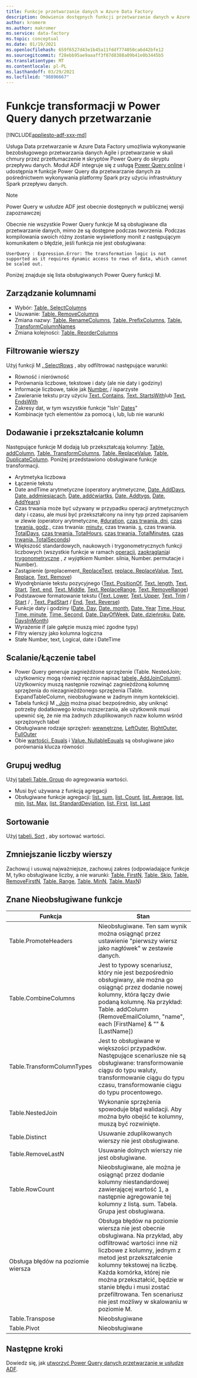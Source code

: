 ```yaml
---
title: Funkcje przetwarzanie danych w Azure Data Factory
description: Omówienie dostępnych funkcji przetwarzanie danych w Azure Data Factory
author: kromerm
ms.author: makromer
ms.service: data-factory
ms.topic: conceptual
ms.date: 01/19/2021
ms.openlocfilehash: 659f6527d43e1b45a11fddf774050ca6d42bfe12
ms.sourcegitcommit: f28ebb95ae9aaaff3f87d8388a09b41e0b3445b5
ms.translationtype: MT
ms.contentlocale: pl-PL
ms.lasthandoff: 03/29/2021
ms.locfileid: "98896667"
---
```

# <a name="transformation-functions-in-power-query-for-data-wrangling"></a>Funkcje transformacji w Power Query danych przetwarzanie

[!INCLUDE[appliesto-adf-xxx-md](includes/appliesto-adf-xxx-md.md)]

Usługa Data przetwarzanie w Azure Data Factory umożliwia wykonywanie bezobsługowego przetwarzania danych Agile i przetwarzanie w skali chmury przez przetłumaczenie ```M``` skryptów Power Query do skryptu przepływu danych. Moduł ADF integruje się z usługą [Power Query online](/powerquery-m/power-query-m-reference) i udostępnia ```M``` funkcje Power Query dla przetwarzanie danych za pośrednictwem wykonywania platformy Spark przy użyciu infrastruktury Spark przepływu danych. 

> [!NOTE]
> Power Query w usłudze ADF jest obecnie dostępnych w publicznej wersji zapoznawczej

Obecnie nie wszystkie Power Query funkcje M są obsługiwane dla przetwarzanie danych, mimo że są dostępne podczas tworzenia. Podczas kompilowania swoich różny zostanie wyświetlony monit z następującym komunikatem o błędzie, jeśli funkcja nie jest obsługiwana:

`UserQuery : Expression.Error: The transformation logic is not supported as it requires dynamic access to rows of data, which cannot be scaled out.`

Poniżej znajduje się lista obsługiwanych Power Query funkcji M.

## <a name="column-management"></a>Zarządzanie kolumnami

* Wybór: [Table. SelectColumns](/powerquery-m/table-selectcolumns)
* Usuwanie: [Table. RemoveColumns](/powerquery-m/table-removecolumns)
* Zmiana nazwy: [Table. RenameColumns](/powerquery-m/table-renamecolumns), [Table. PrefixColumns](/powerquery-m/table-prefixcolumns), [Table. TransformColumnNames](/powerquery-m/table-transformcolumnnames)
* Zmiana kolejności: [Table. ReorderColumns](/powerquery-m/table-reordercolumns)

## <a name="row-filtering"></a>Filtrowanie wierszy

Użyj funkcji M [. SelectRows](/powerquery-m/table-selectrows) , aby odfiltrować następujące warunki:

* Równość i nierówność
* Porównania liczbowe, tekstowe i daty (ale nie daty i godziny)
* Informacje liczbowe, takie jak [Number.](/powerquery-m/number-iseven) / [](/powerquery-m/number-iseven) isparzyste
* Zawieranie tekstu przy użyciu [Text. Contains](/powerquery-m/text-contains), [Text. StartsWith](/powerquery-m/text-startswith)lub [Text. EndsWith](/powerquery-m/text-endswith)
* Zakresy dat, w tym wszystkie funkcje "IsIn' [Dates](/powerquery-m/date-functions)" 
* Kombinacje tych elementów za pomocą i, lub, lub nie warunki

## <a name="adding-and-transforming-columns"></a>Dodawanie i przekształcanie kolumn

Następujące funkcje M dodają lub przekształcają kolumny: [Table. addColumn](/powerquery-m/table-addcolumn), [Table. TransformColumns](/powerquery-m/table-transformcolumns), [Table. ReplaceValue](/powerquery-m/table-replacevalue), [Table. DuplicateColumn](/powerquery-m/table-duplicatecolumn). Poniżej przedstawiono obsługiwane funkcje transformacji.

* Arytmetyka liczbowa
* Łączenie tekstu
* Date andTime arytmetyczne (operatory arytmetyczne, [Date. AddDays](/powerquery-m/date-adddays), [Date. addmiesiącach](/powerquery-m/date-addmonths), [Date. addćwiartks](/powerquery-m/date-addquarters), [Date. Addtygs](/powerquery-m/date-addweeks), [Date. AddYears](/powerquery-m/date-addyears))
* Czas trwania może być używany w przypadku operacji arytmetycznych daty i czasu, ale musi być przekształcony na inny typ przed zapisaniem w zlewie (operatory arytmetyczne, [#duration](/powerquery-m/sharpduration), [czas trwania. dni](/powerquery-m/duration-days), [czas trwania. godz](/powerquery-m/duration-hours)., czas trwania: [minuty](/powerquery-m/duration-minutes), czas trwania. [s](/powerquery-m/duration-seconds), czas trwania. [TotalDays](/powerquery-m/duration-totaldays), [czas trwania. TotalHours](/powerquery-m/duration-totalhours), [czas trwania. TotalMinutes](/powerquery-m/duration-totalminutes), [czas trwania. TotalSeconds](/powerquery-m/duration-totalseconds))    
* Większość standardowych, naukowych i trygonometrycznych funkcji liczbowych (wszystkie funkcje w ramach [operacji](/powerquery-m/number-functions#operations), [zaokrąglania](/powerquery-m/number-functions#rounding)i [trygonometryczne](/powerquery-m/number-functions#trigonometry) , *z wyjątkiem* Number. silnia, Number. permutacje i Number).
* Zastąpienie (preplacement[. ReplaceText](/powerquery-m/replacer-replacetext), [replace. ReplaceValue](/powerquery-m/replacer-replacevalue), [Text. Replace](/powerquery-m/text-replace), [Text. Remove](/powerquery-m/text-remove))
* Wyodrębnianie tekstu pozycyjnego ([Text. PositionOf](/powerquery-m/text-positionof), [Text. length](/powerquery-m/text-length), [Text. Start](/powerquery-m/text-start), [Text. end](/powerquery-m/text-end), [Text. Middle](/powerquery-m/text-middle), [Text. ReplaceRange](/powerquery-m/text-replacerange), [Text. RemoveRange](/powerquery-m/text-removerange))
* Podstawowe formatowanie tekstu ([Text. Lower](/powerquery-m/text-lower), [Text. Upper](/powerquery-m/text-upper), [Text. Trim](/powerquery-m/text-trim) / [Start](/powerquery-m/text-trimstart) / [](/powerquery-m/text-trimend), [Text. PadStart](/powerquery-m/text-padstart) / [End](/powerquery-m/text-padend), [Text. Reverse](/powerquery-m/text-reverse))
* Funkcje daty i godziny ([Date. Day](/powerquery-m/date-day), [Date. month](/powerquery-m/date-month), [Date. Year](/powerquery-m/date-year) [Time. Hour](/powerquery-m/time-hour), [Time. minute](/powerquery-m/time-minute), [Time. Second](/powerquery-m/time-second), [Date. DayOfWeek](/powerquery-m/date-dayofweek), [Date. dzieńroku](/powerquery-m/date-dayofyear), [Date. DaysInMonth](/powerquery-m/date-daysinmonth))
* Wyrażenie if (ale gałęzie muszą mieć zgodne typy)
* Filtry wierszy jako kolumna logiczna
* Stałe Number, text, Logical, date i DateTime

<a name="mergingjoining-tables"></a>Scalanie/Łączenie tabel
----------------------
* Power Query generuje zagnieżdżone sprzężenie (Table. NestedJoin; użytkownicy mogą również ręcznie napisać [tabelę. AddJoinColumn](/powerquery-m/table-addjoincolumn)).
    Użytkownicy muszą następnie rozwinąć zagnieżdżoną kolumnę sprzężenia do niezagnieżdżonego sprzężenia (Table. ExpandTableColumn, nieobsługiwane w żadnym innym kontekście).
* Tabela funkcji M   [. Join](/powerquery-m/table-join) można pisać bezpośrednio, aby uniknąć potrzeby dodatkowego kroku rozszerzania, ale użytkownik musi upewnić się, że nie ma żadnych zduplikowanych nazw kolumn wśród sprzężonych tabel
* Obsługiwane rodzaje sprzężeń:   [wewnętrzne](/powerquery-m/joinkind-inner),   [LeftOuter](/powerquery-m/joinkind-leftouter),   [RightOuter](/powerquery-m/joinkind-rightouter),   [FullOuter](/powerquery-m/joinkind-fullouter)
* Obie   [wartości. Equals](/powerquery-m/value-equals) i   [Value. NullableEquals](/powerquery-m/value-nullableequals) są obsługiwane jako porównania klucza równości

## <a name="group-by"></a>Grupuj według

Użyj [tabeli Table. Group](/powerquery-m/table-group) do agregowania wartości.
* Musi być używana z funkcją agregacji
* Obsługiwane funkcje agregacji:   [list. sum](/powerquery-m/list-sum),   [list. Count](/powerquery-m/list-count),   [list. Average](/powerquery-m/list-average),   [list. min](/powerquery-m/list-min),   [list. Max](/powerquery-m/list-max),   [list. StandardDeviation](/powerquery-m/list-standarddeviation),   [list. First](/powerquery-m/list-first),   [list. Last](/powerquery-m/list-last)

## <a name="sorting"></a>Sortowanie

Użyj [tabeli. Sort](/powerquery-m/table-sort) , aby sortować wartości.

## <a name="reducing-rows"></a>Zmniejszanie liczby wierszy

Zachowuj i usuwaj najważniejsze, zachowuj zakres (odpowiadające funkcje M, tylko obsługiwane liczby, a nie warunki: [Table. FirstN](/powerquery-m/table-firstn), [Table. Skip](/powerquery-m/table-skip), [Table. RemoveFirstN](/powerquery-m/table-removefirstn), [Table. Range](/powerquery-m/table-range), [Table. MinN](/powerquery-m/table-minn), [Table. MaxN](/powerquery-m/table-maxn))

## <a name="known-unsupported-functions"></a>Znane Nieobsługiwane funkcje

| Funkcja | Stan |
| -- | -- |
| Table.PromoteHeaders | Nieobsługiwane. Ten sam wynik można osiągnąć przez ustawienie "pierwszy wiersz jako nagłówek" w zestawie danych. |
| Table.CombineColumns | Jest to typowy scenariusz, który nie jest bezpośrednio obsługiwany, ale można go osiągnąć przez dodanie nowej kolumny, która łączy dwie podaną kolumnę.  Na przykład: Table. addColumn (RemoveEmailColumn, "name", each [FirstName] & "" & [LastName]) |
| Table.TransformColumnTypes | Jest to obsługiwane w większości przypadków. Następujące scenariusze nie są obsługiwane: transformowanie ciągu do typu waluty, transformowanie ciągu do typu czasu, transformowanie ciągu do typu procentowego. |
| Table.NestedJoin | Wykonanie sprzężenia spowoduje błąd walidacji. Aby można było obejść te kolumny, muszą być rozwinięte. |
| Table.Distinct | Usuwanie zduplikowanych wierszy nie jest obsługiwane. |
| Table.RemoveLastN | Usuwanie dolnych wierszy nie jest obsługiwane. |
| Table.RowCount | Nieobsługiwane, ale można je osiągnąć przez dodanie kolumny niestandardowej zawierającej wartość 1, a następnie agregowanie tej kolumny z listą. sum. Tabela. Grupa jest obsługiwana. | 
| Obsługa błędów na poziomie wiersza | Obsługa błędów na poziomie wiersza nie jest obecnie obsługiwana. Na przykład, aby odfiltrować wartości inne niż liczbowe z kolumny, jednym z metod jest przekształcenie kolumny tekstowej na liczbę. Każda komórka, której nie można przekształcić, będzie w stanie błędu i musi zostać przefiltrowana. Ten scenariusz nie jest możliwy w skalowaniu w poziomie M. |
| Table.Transpose | Nieobsługiwane |
| Table.Pivot | Nieobsługiwane |

## <a name="next-steps"></a>Następne kroki

Dowiedz się, jak [utworzyć Power Query danych przetwarzanie w usłudze ADF](wrangling-tutorial.md).
